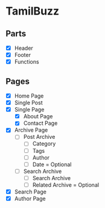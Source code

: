 # TamilBuzz

## Parts
- [x] Header
- [x] Footer
- [x] Functions

## Pages
- [x] Home Page
- [x] Single Post
- [x] Single Page
  - [x] About Page
  - [x] Contact Page
- [x] Archive Page
  - [ ] Post Archive
    - [ ] Category
    - [ ] Tags
    - [ ] Author
    - [ ] Date = Optional
  - [ ] Search Archive
    - [ ] Search Archive
    - [ ] Related Archive = Optional
- [x] Search Page
- [x] Author Page